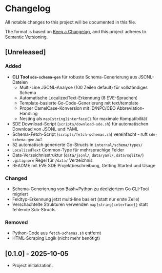 # Changelog

All notable changes to this project will be documented in this file.

The format is based on [Keep a Changelog](https://keepachangelog.com/en/1.1.0/),
and this project adheres to [Semantic Versioning](https://semver.org/spec/v2.0.0.html).

## [Unreleased]

### Added

- **CLI Tool `sde-schema-gen`** für robuste Schema-Generierung aus JSONL-Dateien
  - Multi-Line JSONL-Analyse (100 Zeilen default) für vollständiges Schema
  - Automatische LocalizedText-Erkennung (8 EVE-Sprachen)
  - Template-basierte Go-Code-Generierung mit text/template
  - Proper CamelCase-Konversion mit ID/NPC/CEO Abbreviation-Handling
  - Nesting als `map[string]interface{}` für maximale Kompatibilität
- SDE Download-Script (`scripts/download-sde.sh`) für automatischen Download von JSONL und YAML
- Schema-Fetch-Script (`scripts/fetch-schemas.sh`) vereinfacht - ruft `sde-schema-gen` auf
- 52 automatisch generierte Go-Structs in `internal/schema/types/`
- `LocalizedText` Common-Type für mehrsprachige Felder
- Data-Verzeichnisstruktur (`data/jsonl/`, `data/yaml/`, `data/sqlite/`)
- `.gitignore` Regel für `/data/` Verzeichnis
- README mit EVE SDE Projektbeschreibung, Getting Started und Usage

### Changed

- Schema-Generierung von Bash+Python zu dediziertem Go CLI-Tool migriert
- Feldtyp-Erkennung jetzt multi-line basiert (statt nur erste Zeile)
- Verschachtelte Strukturen verwenden `map[string]interface{}` statt fehlende Sub-Structs

### Removed

- Python-Code aus `fetch-schemas.sh` entfernt
- HTML-Scraping Logik (nicht mehr benötigt)

## [0.1.0] - 2025-10-05

- Project initialization.
